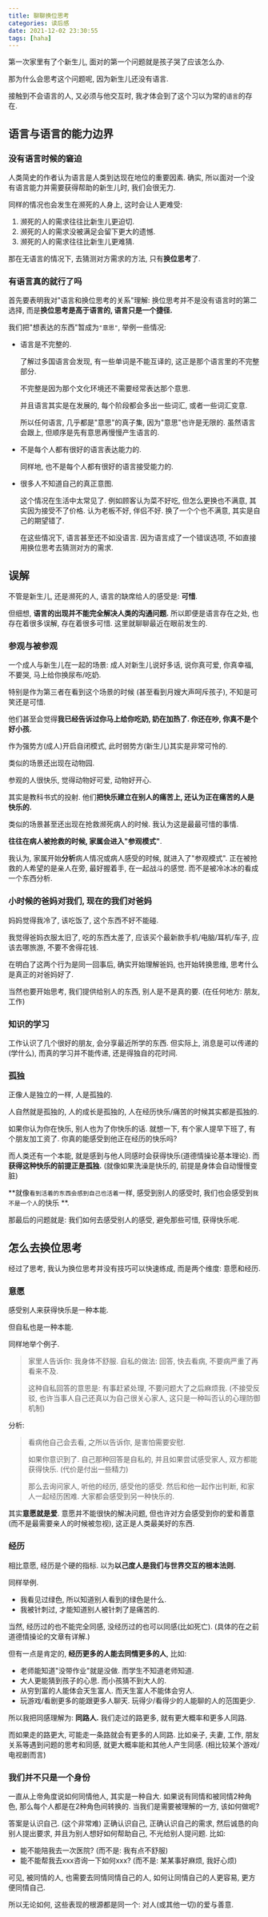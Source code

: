 ```yaml
---
title: 聊聊换位思考
categories: 读后感
date: 2021-12-02 23:30:55
tags: [haha]
---
```

第一次家里有了个新生儿, 面对的第一个问题就是孩子哭了应该怎么办.

那为什么会思考这个问题呢, 因为新生儿还没有语言. 

接触到不会语言的人, 又必须与他交互时, 我才体会到了这个习以为常的`语言`的存在.

<!--more-->

## 语言与语言的能力边界

### 没有语言时候的窘迫

人类简史的作者认为语言是人类到达现在地位的重要因素. 确实, 所以面对一个没有语言能力并需要获得帮助的新生儿时, 我们会很无力.

同样的情况也会发生在濒死的人身上, 这时会让人更难受: 

1. 濒死的人的需求往往比新生儿更迫切.
2. 濒死的人的需求没被满足会留下更大的遗憾.
3. 濒死的人的需求往往比新生儿更难猜.

那在无语言的情况下, 去猜测对方需求的方法, 只有**换位思考**了.

### 有语言真的就行了吗

首先要表明我对"语言和换位思考的关系"理解: 换位思考并不是没有语言时的第二选择, 而是**换位思考是高于语言的, 语言只是一个捷径.** 

我们把"想表达的东西"暂成为`"意思"`, 举例一些情况:

+ 语言是不完整的. 

  了解过多国语言会发现, 有一些单词是不能互译的, 这正是那个语言里的不完整部分.

  不完整是因为那个文化环境还不需要经常表达那个意思.

  并且语言其实是在发展的, 每个阶段都会多出一些词汇, 或者一些词汇变意.

  所以任何语言, 几乎都是"意思"的真子集, 因为"意思"也许是无限的. 虽然语言会跟上, 但顺序是先有意思再慢慢产生语言的.

+ 不是每个人都有很好的语言表达能力的. 

  同样地, 也不是每个人都有很好的语言接受能力的.

+ 很多人不知道自己的真正意图. 

  这个情况在生活中太常见了. 例如顾客认为菜不好吃, 但怎么更换也不满意, 其实因为接受不了价格. 认为老板不好, 伴侣不好. 换了一个个也不满意, 其实是自己的期望错了.

  在这些情况下, 语言甚至还不如没语言. 因为语言成了一个错误选项, 不如直接用换位思考去猜测对方的需求.

## 误解

不管是新生儿, 还是濒死的人, 语言的缺席给人的感受是: **可惜**.

但细想, **语言的出现并不能完全解决人类的沟通问题.** 所以即便是语言存在之处, 也存在着很多误解, 存在着很多可惜. 这里就聊聊最近在眼前发生的.

### 参观与被参观

一个成人与新生儿在一起的场景: 成人对新生儿说好多话, 说你真可爱, 你真幸福, 不要哭, 马上给你换尿布/吃奶.

特别是作为第三者在看到这个场景的时候 (甚至看到月嫂大声呵斥孩子), 不知是可笑还是可惜.

他们甚至会觉得**我已经告诉过你马上给你吃奶, 奶在加热了. 你还在吵, 你真不是个好小孩.** 

作为强势方(成人)开启自闭模式, 此时弱势方(新生儿)其实是非常可怜的. 

类似的场景还出现在动物园.

参观的人很快乐, 觉得动物好可爱, 动物好开心.

其实是教科书式的投射. 他们**把快乐建立在别人的痛苦上, 还认为正在痛苦的人是快乐的.** 

类似的场景甚至还出现在抢救濒死病人的时候. 我认为这是最最可惜的事情.

**往往在病人被抢救的时候, 家属会进入"参观模式"**.

我认为, 家属开始**分析**病人情况或病人感受的时候, 就进入了"参观模式". 正在被抢救的人希望的是亲人在旁, 最好握着手, 在一起战斗的感觉. 而不是被冷冰冰的看成一个东西分析.

### 小时候的爸妈对我们, 现在的我们对爸妈

妈妈觉得我冷了, 该吃饭了, 这个东西不好不能碰.

我觉得爸妈衣服太旧了, 吃的东西太差了, 应该买个最新款手机/电脑/耳机/车子, 应该去哪旅游, 不要不舍得花钱.

在明白了这两个行为是同一回事后, 确实开始理解爸妈, 也开始转换思维, 思考什么是真正的对爸妈好了.

当然也要开始思考, 我们提供给别人的东西, 别人是不是真的要. (在任何地方: 朋友, 工作)

### 知识的学习

工作认识了几个很好的朋友, 会分享最近所学的东西. 但实际上, 消息是可以传递的(学什么), 而真的学习并不能传递, 还是得独自的花时间.

### 孤独

正像人是独立的一样, 人是孤独的.

人自然就是孤独的, 人的成长是孤独的, 人在经历快乐/痛苦的时候其实都是孤独的.

如果你认为你在快乐, 别人也为了你快乐的话. 就想一下, 有个家人提早下班了, 有个朋友加工资了. 你真的能感受到他正在经历的快乐吗?

而人类还有一个本能, 就是感到与他人同感时会获得快乐(道德情操论基本理论). 而**获得这种快乐的前提正是孤独.** (就像如果洗澡是快乐的, 前提是身体会自动慢慢变脏)

**就像`看到活着的东西会感到自己也活着`一样, 感受到别人的感受时, 我们也会感受到`我不是一个人`的快乐 **.

那最后的问题就是: 我们如何去感受别人的感受, 避免那些可惜, 获得快乐呢.

## 怎么去换位思考

经过了思考, 我认为换位思考并没有技巧可以快速练成, 而是两个维度: 意愿和经历.

### 意愿

感受别人来获得快乐是一种本能.

但自私也是一种本能.

同样地举个例子.

>  家里人告诉你: 我身体不舒服. 自私的做法: 回答, 快去看病, 不要病严重了再看来不及.
>
> 这种自私回答的意思是: 有事赶紧处理, 不要问题大了之后麻烦我. (不接受反驳, 也许当事人自己还真以为自己很关心家人, 这只是一种叫否认的心理防御机制)

分析:

> 看病他自己会去看, 之所以告诉你, 是害怕需要安慰.
>
> 如果你意识到了. 自己那种回答是自私的, 并且如果尝试感受家人, 双方都能获得快乐. (代价是付出一些精力)
>
> 那么去询问家人, 听他的经历, 感受他的感受. 然后和他一起作出判断, 和家人一起经历困难. 大家都会感受到另一种快乐的.

其实**意愿就是爱**. 意愿并不能很快的解决问题, 但也许对方会感受到你的爱和善意(而不是最需要亲人的时候被忽视), 这正是人类最美好的东西.

### 经历

相比意愿, 经历是个硬的指标. 以为**以己度人是我们与世界交互的根本法则.**

同样举例.

+ 我看见过绿色, 所以知道别人看到的绿色是什么.
+ 我被针刺过, 才能知道别人被针刺了是痛苦的.

当然, 经历过的也不能完全同感, 没经历过的也可以同感(比如死亡). (具体的在之前道德情操论的文章有详解.)

但有一点是肯定的, **经历更多的人能去同情更多的人**, 比如:

+ 老师能知道"没带作业"就是没做. 而学生不知道老师知道.
+ 大人更能猜到孩子的心思. 而小孩猜不到大人的.
+ 从穷到富的人能体会天生富人. 而天生富人不能体会穷人.
+ 玩游戏/看剧更多的能跟更多人聊天. 玩得少/看得少的人能聊的人的范围更少.

所以我把同感理解为: **同路人.** 我们走过的路更多, 就有更大概率和更多人同路.

而如果走的路更大, 可能走一条路就会有更多的人同路. 比如亲子, 夫妻, 工作, 朋友关系等遇到问题的思考和同感, 就更大概率能和其他人产生同感. (相比较某个游戏/电视剧而言)

### 我们并不只是一个身份

一直从上帝角度说如何同情他人, 其实是一种自大. 如果说有同情和被同情2种角色, 那么每个人都是在2种角色间转换的. 当我们是需要被理解的一方, 该如何做呢?

答案是认识自己. (这个非常难) 正确认识自己, 正确认识自己的需求, 然后诚恳的向别人提出要求, 并且为别人想好如何帮助自己, 不光给别人提问题. 比如:

+ 能不能陪我去一次医院? (而不是: 我有点不舒服)
+ 能不能帮我去xxx咨询一下如何xxx? (而不是: 某某事好麻烦, 我好心烦)

可见, 被同情的人, 也需要去同情同情自己的人, 如何让同情自己的人更容易, 更方便同情自己.

所以无论如何, 这些表现的根源都是同一个: 对人(或其他一切)的爱与善意.
